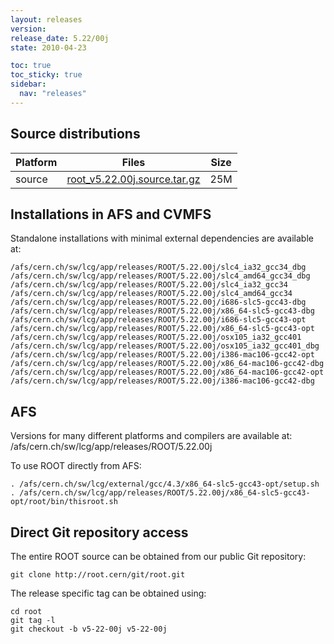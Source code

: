 ```yaml
---
layout: releases
version:
release_date: 5.22/00j
state: 2010-04-23

toc: true
toc_sticky: true
sidebar:
  nav: "releases"
---
```



## Source distributions

| Platform       | Files | Size |
|-----------|-------|-----|
| source | [root_v5.22.00j.source.tar.gz](https://root.cern/download/root_v5.22.00j.source.tar.gz) |  25M |




## Installations in AFS and CVMFS
Standalone installations with minimal external dependencies are available at:
~~~
/afs/cern.ch/sw/lcg/app/releases/ROOT/5.22.00j/slc4_ia32_gcc34_dbg
/afs/cern.ch/sw/lcg/app/releases/ROOT/5.22.00j/slc4_amd64_gcc34_dbg
/afs/cern.ch/sw/lcg/app/releases/ROOT/5.22.00j/slc4_ia32_gcc34
/afs/cern.ch/sw/lcg/app/releases/ROOT/5.22.00j/slc4_amd64_gcc34
/afs/cern.ch/sw/lcg/app/releases/ROOT/5.22.00j/i686-slc5-gcc43-dbg
/afs/cern.ch/sw/lcg/app/releases/ROOT/5.22.00j/x86_64-slc5-gcc43-dbg
/afs/cern.ch/sw/lcg/app/releases/ROOT/5.22.00j/i686-slc5-gcc43-opt
/afs/cern.ch/sw/lcg/app/releases/ROOT/5.22.00j/x86_64-slc5-gcc43-opt
/afs/cern.ch/sw/lcg/app/releases/ROOT/5.22.00j/osx105_ia32_gcc401
/afs/cern.ch/sw/lcg/app/releases/ROOT/5.22.00j/osx105_ia32_gcc401_dbg
/afs/cern.ch/sw/lcg/app/releases/ROOT/5.22.00j/i386-mac106-gcc42-opt
/afs/cern.ch/sw/lcg/app/releases/ROOT/5.22.00j/x86_64-mac106-gcc42-dbg
/afs/cern.ch/sw/lcg/app/releases/ROOT/5.22.00j/x86_64-mac106-gcc42-opt
/afs/cern.ch/sw/lcg/app/releases/ROOT/5.22.00j/i386-mac106-gcc42-dbg
~~~

## AFS
Versions for many different platforms and compilers are available at:
/afs/cern.ch/sw/lcg/app/releases/ROOT/5.22.00j

To use ROOT directly from AFS:
~~~
. /afs/cern.ch/sw/lcg/external/gcc/4.3/x86_64-slc5-gcc43-opt/setup.sh
. /afs/cern.ch/sw/lcg/app/releases/ROOT/5.22.00j/x86_64-slc5-gcc43-opt/root/bin/thisroot.sh
~~~

## Direct Git repository access
The entire ROOT source can be obtained from our public Git repository:

~~~
git clone http://root.cern/git/root.git
~~~
The release specific tag can be obtained using:
~~~
cd root
git tag -l
git checkout -b v5-22-00j v5-22-00j
~~~


